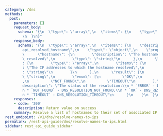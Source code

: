 ```yaml
---
category: /dns
methods:
  post:
    parameters: []
    request_body:
      schema: "{\n  \"type\": \"array\",\n  \"items\": {\n    \"type\": \"string\"\
        \n  }\n}"
    response_body:
      schema: "{\n  \"type\": \"array\",\n  \"items\": {\n    \"description\": \"\
        api_resolved_hostname\",\n    \"type\": \"object\",\n    \"properties\": {\n\
        \      \"hostname\": {\n        \"description\": \"The hostname which was\
        \ resolved\",\n        \"type\": \"string\"\n      },\n      \"ip_addresses\"\
        : {\n        \"type\": \"array\",\n        \"items\": {\n          \"description\"\
        : \"The IP addresses to which the hostname resolved\",\n          \"type\"\
        : \"string\"\n        }\n      },\n      \"result\": {\n        \"type\":\
        \ \"string\",\n        \"enum\": [\n          \"OK\",\n          \"ERROR\"\
        ,\n          \"NOT_FOUND\",\n          \"TIMEOUT\"\n        ],\n        \"\
        description\": \"The status of the resolution:\\n * `ERROR` - DNS_RESOLUTION_ERROR,\\\
        n * `NOT_FOUND` - DNS_RESOLUTION_NOT_FOUND,\\n * `OK` - DNS_RESOLUTION_OK,\\\
        n * `TIMEOUT` - DNS_RESOLUTION_TIMEOUT\"\n      }\n    }\n  }\n}"
    responses:
    - code: '200'
      description: Return value on success
    summary: Resolve a list of hostnames to their set of associated IP addresses.
rest_endpoint: /v1/dns/resolve-names-to-ips
permalink: /rest-api-guide/dns/resolve-names-to-ips.html
sidebar: rest_api_guide_sidebar
---
```

